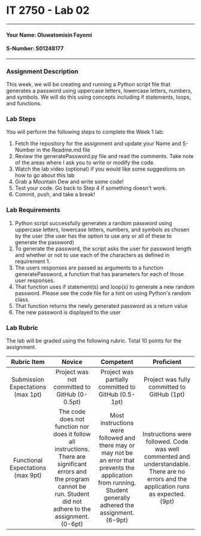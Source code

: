# IT 2750 - Lab 02
___
#### Your Name: Oluwatomisin Fayomi
#### S-Number: S01248177 
___
### Assignment Description
This week, we will be creating and running a Python script file that generates a password using uppercase letters, lowercase letters, numbers, and symbols. We will do this using concepts including if statements, loops, and functions.
### Lab Steps
You will perform the following steps to complete the Week 1 lab:
1. Fetch the repository for the assignment and update your Name and S-Number in the Readme.md file
2. Review the generatePassword.py file and read the comments. Take note of the areas where I ask you to write or modify the code.
3. Watch the lab video (optional) if you would like some suggestions on how to go about this lab
4. Grab a Mountain Dew and write some code!
5. Test your code. Go back to Step 4 if something doesn't work.
6. Commit, push, and take a break!
### Lab Requirements
1. Python script successfully generates a random password using uppercase letters, lowercase letters, numbers, and symbols as chosen by the user (the user has the option to use any or all of these to generate the password)
2. To generate the password, the script asks the user for password length and whether or not to use each of the characters as defined in requirement 1.
3. The users responses are passed as arguments to a function generatePassword, a function that has parameters for each of those user responses.
4. That function uses if statement(s) and loop(s) to generate a new random password. Please see the code file for a hint on using Python's random class.
5. That function returns the newly generated password as a return value
6. The new password is displayed to the user
### Lab Rubric
The lab will be graded using the following rubric. Total 10 points for the assignment.

| Rubric Item | Novice | Competent | Proficient |
|:---------------------------------:|:-----------------------------------------------------------------------------------------------------------------------------------------------------------------------------:|:------------------------------------------------------------------------------------------------------------------------------------------------------------------:|:---------------------------------------------------------------------------------------------------------------------------------------:|
| Submission Expectations (max 1pt) | Project was not committed to GitHub  (0-0.5pt) | Project was partially committed to GitHub (0.5-1pt) | Project was fully committed to GitHub (1pt) |
| Functional Expectations (max 9pt) | The code does not function nor does it follow all instructions. There are significant errors and the program cannot be run. Student did not adhere to the assignment. (0-6pt) | Most instructions were followed and there may or may not be an error that prevents the application from running. Student generally adhered the assignment. (6-9pt) | Instructions were followed. Code was well commented and understandable. There are no errors and the application runs as expected. (9pt) |
